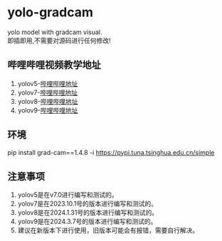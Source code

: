 # yolo-gradcam
yolo model with gradcam visual.  
即插即用,不需要对源码进行任何修改!

## 哔哩哔哩视频教学地址
1. yolov5-[哔哩哔哩地址](https://www.bilibili.com/video/BV1F6421V77v/)
2. yolov7-[哔哩哔哩地址](https://www.bilibili.com/video/BV1F6421V77v/)
3. yolov8-[哔哩哔哩地址](https://www.bilibili.com/video/BV1fU421o7jH/)
4. yolov9-[哔哩哔哩地址](https://www.bilibili.com/video/BV14H4y157MP/)

## 环境
pip install grad-cam==1.4.8 -i https://pypi.tuna.tsinghua.edu.cn/simple

## 注意事项
1. yolov5是在v7.0进行编写和测试的。
2. yolov7是在2023.10.1号的版本进行编写和测试的。
3. yolov8是在2024.1.31号的版本进行编写和测试的。
4. yolov9是在2024.3.7号的版本进行编写和测试的。
5. 建议在新版本下进行使用，旧版本可能会有报错，需要自行解决。

